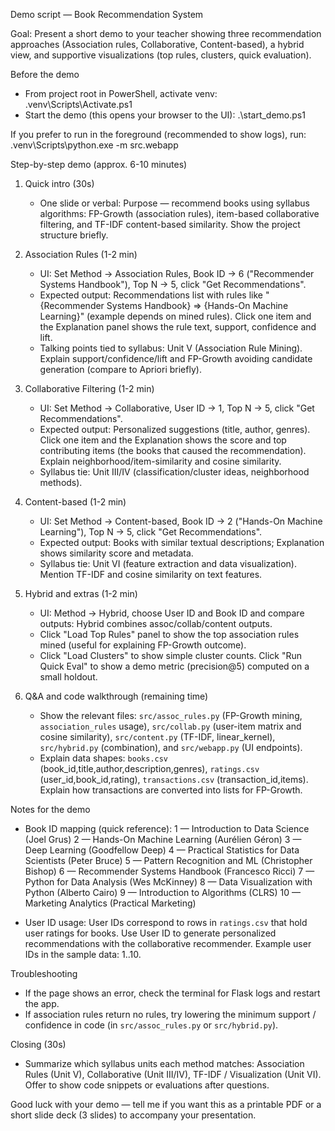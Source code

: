 Demo script — Book Recommendation System

Goal: Present a short demo to your teacher showing three recommendation approaches (Association rules, Collaborative, Content-based), a hybrid view, and supportive visualizations (top rules, clusters, quick evaluation).

Before the demo
- From project root in PowerShell, activate venv:
  .venv\Scripts\Activate.ps1
- Start the demo (this opens your browser to the UI):
  .\start_demo.ps1

If you prefer to run in the foreground (recommended to show logs), run:
  .venv\Scripts\python.exe -m src.webapp

Step-by-step demo (approx. 6-10 minutes)
1. Quick intro (30s)
   - One slide or verbal: Purpose — recommend books using syllabus algorithms: FP-Growth (association rules), item-based collaborative filtering, and TF-IDF content-based similarity. Show the project structure briefly.

2. Association Rules (1-2 min)
   - UI: Set Method -> Association Rules, Book ID -> 6 ("Recommender Systems Handbook"), Top N -> 5, click "Get Recommendations".
   - Expected output: Recommendations list with rules like "{Recommender Systems Handbook} => {Hands-On Machine Learning}" (example depends on mined rules). Click one item and the Explanation panel shows the rule text, support, confidence and lift.
   - Talking points tied to syllabus: Unit V (Association Rule Mining). Explain support/confidence/lift and FP-Growth avoiding candidate generation (compare to Apriori briefly).

3. Collaborative Filtering (1-2 min)
   - UI: Set Method -> Collaborative, User ID -> 1, Top N -> 5, click "Get Recommendations".
   - Expected output: Personalized suggestions (title, author, genres). Click one item and the Explanation shows the score and top contributing items (the books that caused the recommendation). Explain neighborhood/item-similarity and cosine similarity.
   - Syllabus tie: Unit III/IV (classification/cluster ideas, neighborhood methods).

4. Content-based (1-2 min)
   - UI: Set Method -> Content-based, Book ID -> 2 ("Hands-On Machine Learning"), Top N -> 5, click "Get Recommendations".
   - Expected output: Books with similar textual descriptions; Explanation shows similarity score and metadata.
   - Syllabus tie: Unit VI (feature extraction and data visualization). Mention TF-IDF and cosine similarity on text features.

5. Hybrid and extras (1-2 min)
   - UI: Method -> Hybrid, choose User ID and Book ID and compare outputs: Hybrid combines assoc/collab/content outputs.
   - Click "Load Top Rules" panel to show the top association rules mined (useful for explaining FP-Growth outcome).
   - Click "Load Clusters" to show simple cluster counts. Click "Run Quick Eval" to show a demo metric (precision@5) computed on a small holdout.

6. Q&A and code walkthrough (remaining time)
   - Show the relevant files: `src/assoc_rules.py` (FP-Growth mining, `association_rules` usage), `src/collab.py` (user-item matrix and cosine similarity), `src/content.py` (TF-IDF, linear_kernel), `src/hybrid.py` (combination), and `src/webapp.py` (UI endpoints).
   - Explain data shapes: `books.csv` (book_id,title,author,description,genres), `ratings.csv` (user_id,book_id,rating), `transactions.csv` (transaction_id,items). Explain how transactions are converted into lists for FP-Growth.

Notes for the demo
- Book ID mapping (quick reference):
  1 — Introduction to Data Science (Joel Grus)
  2 — Hands-On Machine Learning (Aurélien Géron)
  3 — Deep Learning (Goodfellow Deep)
  4 — Practical Statistics for Data Scientists (Peter Bruce)
  5 — Pattern Recognition and ML (Christopher Bishop)
  6 — Recommender Systems Handbook (Francesco Ricci)
  7 — Python for Data Analysis (Wes McKinney)
  8 — Data Visualization with Python (Alberto Cairo)
  9 — Introduction to Algorithms (CLRS)
  10 — Marketing Analytics (Practical Marketing)

- User ID usage: User IDs correspond to rows in `ratings.csv` that hold user ratings for books. Use User ID to generate personalized recommendations with the collaborative recommender. Example user IDs in the sample data: 1..10.

Troubleshooting
- If the page shows an error, check the terminal for Flask logs and restart the app.
- If association rules return no rules, try lowering the minimum support / confidence in code (in `src/assoc_rules.py` or `src/hybrid.py`).

Closing (30s)
- Summarize which syllabus units each method matches: Association Rules (Unit V), Collaborative (Unit III/IV), TF-IDF / Visualization (Unit VI). Offer to show code snippets or evaluations after questions.

Good luck with your demo — tell me if you want this as a printable PDF or a short slide deck (3 slides) to accompany your presentation.
